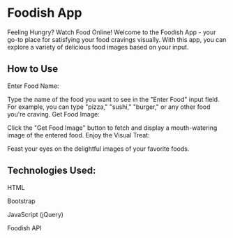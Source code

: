 # Foodish App
Feeling Hungry? Watch Food Online!
Welcome to the Foodish App - your go-to place for satisfying your food cravings visually. With this app, you can explore a variety of delicious food images based on your input.

## How to Use
Enter Food Name:

Type the name of the food you want to see in the "Enter Food" input field.
For example, you can type "pizza," "sushi," "burger," or any other food you're craving.
Get Food Image:

Click the "Get Food Image" button to fetch and display a mouth-watering image of the entered food.
Enjoy the Visual Treat:

Feast your eyes on the delightful images of your favorite foods.


## Technologies Used:
HTML

Bootstrap

JavaScript (jQuery)

Foodish API
